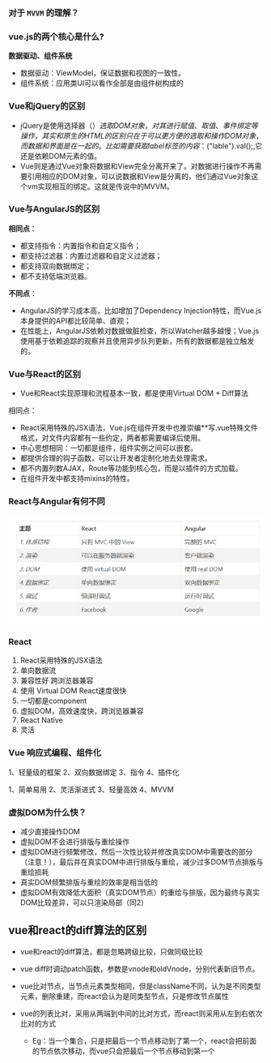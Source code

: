 ### 对于 `MVVM` 的理解？

### vue.js的两个核心是什么? 
**数据驱动、组件系统**
+ 数据驱动：ViewModel，保证数据和视图的一致性。
+ 组件系统：应用类UI可以看作全部是由组件树构成的

### Vue和jQuery的区别
+ jQuery是使用选择器（$）选取DOM对象，对其进行赋值、取值、事件绑定等操作，其实和原生的HTML的区别只在于可以更方便的选取和操作DOM对象，而数据和界面是在一起的。比如需要获取label标签的内容：$("lable").val();,它还是依赖DOM元素的值。
+ Vue则是通过Vue对象将数据和View完全分离开来了。对数据进行操作不再需要引用相应的DOM对象，可以说数据和View是分离的，他们通过Vue对象这个vm实现相互的绑定。这就是传说中的MVVM。

### Vue与AngularJS的区别
**相同点**：
+ 都支持指令：内置指令和自定义指令；
+ 都支持过滤器：内置过滤器和自定义过滤器；
+ 都支持双向数据绑定；
+ 都不支持低端浏览器。

**不同点**：
+ AngularJS的学习成本高，比如增加了Dependency Injection特性，而Vue.js本身提供的API都比较简单、直观；
+ 在性能上，AngularJS依赖对数据做脏检查，所以Watcher越多越慢；Vue.js使用基于依赖追踪的观察并且使用异步队列更新，所有的数据都是独立触发的。

### Vue与React的区别
+ Vue和React实现原理和流程基本一致，都是使用Virtual DOM + Diff算法

相同点：
+ React采用特殊的JSX语法，Vue.js在组件开发中也推崇编**写.vue特殊文件格式，对文件内容都有一些约定，两者都需要编译后使用。
+ 中心思想相同：一切都是组件，组件实例之间可以嵌套。
+ 都提供合理的钩子函数，可以让开发者定制化地去处理需求。
+ 都不内置列数AJAX，Route等功能到核心包，而是以插件的方式加载。
+ 在组件开发中都支持mixins的特性。

### React与Angular有何不同
![Image text](img/React_Angular.jpg)

### React
1. React采用特殊的JSX语法
2. 单向数据流
3. 兼容性好 跨浏览器兼容
4. 使用 Virtual DOM React速度很快
5. 一切都是component
6. 虚拟DOM，高效速度快，跨浏览器兼容
7. React Native
8. 灵活

### Vue 响应式编程、组件化
1、轻量级的框架
2、双向数据绑定
3、指令
4、插件化

1、简单易用
2、灵活渐进式
3、轻量高效
4、MVVM

### 虚拟DOM为什么快？
+ 减少直接操作DOM
+ 虚拟DOM不会进行排版与重绘操作
+ 虚拟DOM进行频繁修改，然后一次性比较并修改真实DOM中需要改的部分（注意！），最后并在真实DOM中进行排版与重绘，减少过多DOM节点排版与重绘损耗
+ 真实DOM频繁排版与重绘的效率是相当低的
+ 虚拟DOM有效降低大面积（真实DOM节点）的重绘与排版，因为最终与真实DOM比较差异，可以只渲染局部（同2）

## vue和react的diff算法的区别
+ vue和react的diff算法，都是忽略跨级比较，只做同级比较
+ vue diff时调动patch函数，参数是vnode和oldVnode，分别代表新旧节点。

+ vue比对节点，当节点元素类型相同，但是className不同，认为是不同类型元素，删除重建，而react会认为是同类型节点，只是修改节点属性
+ vue的列表比对，采用从两端到中间的比对方式，而react则采用从左到右依次比对的方式
    + Eg：当一个集合，只是把最后一个节点移动到了第一个，react会把前面的节点依次移动，而vue只会把最后一个节点移动到第一个
